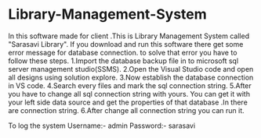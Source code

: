 # Library-Management-System
In this software made for client .This is Library Management System called "Sarasavi Library".
If you download and run this software there get some error message for database connection. 
to solve that error you have to follow these steps.
1.Import the database backup file in to microsoft sql server management studio(SSMS).
2.Open the Visual Studio code and open all designs using solution explore.
3.Now establish the database connection in VS code.
4.Search every files and mark the sql connection string.
5.After you have to change all sql connection string with yours. You can get it with your left side data source and get the properties of that database .In there are connection string.
6.After change all connection string you can run it.

To log the system
Username:- admin
Password:- sarasavi
